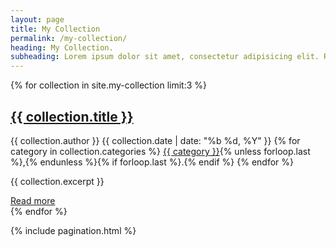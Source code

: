 ```yaml
---
layout: page
title: My Collection
permalink: /my-collection/
heading: My Collection.
subheading: Lorem ipsum dolor sit amet, consectetur adipisicing elit. Repellendus aperiam, voluptate officia illo odio eius obcaecati fugiat ad, dolore doloremque nisi ratione enim, libero sint quod, quas nemo tenetur rerum.
---
```


{% for collection in site.my-collection limit:3 %}
<article>
	<h2>
		<a href="{{ collection.url | prepend: site.baseurl }}">{{ collection.title }}</a>
	</h2>
	<div class="post-meta">
		<span class="author">{{ collection.author }}</span>
		<span class="date">{{ collection.date | date: "%b %d, %Y" }}</span>
		<span class="categories">
			{% for category in collection.categories %}
				<a href="{{ site.url | prepend: site.baseurl }}/categories/#{{ category }}" title="Pages categorized in {{ category }}" class="category"><span class="term">{{ category }}</span></a>{% unless forloop.last %},{% endunless %}{% if forloop.last %}.{% endif %}
			{% endfor %}
		</span>
	</div>
	<p>
		{{ collection.excerpt }}
	</p>
	<a href="{{ collection.url | prepend: site.baseurl }}" class="">Read more</a>
</article>
{% endfor %}

{% include pagination.html %}
